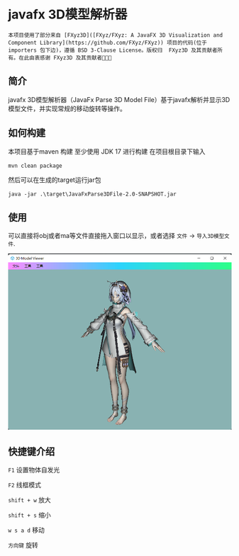 # javafx 3D模型解析器

 	本项目使用了部分来自 [FXyz3D]([FXyz/FXyz: A JavaFX 3D Visualization and Component Library](https://github.com/FXyz/FXyz)) 项目的代码(位于 importers 包下边)，遵循 BSD 3-Clause License。版权归  FXyz3D 及其贡献者所有。在此由衷感谢 FXyz3D 及其贡献者🙏🙏🙏

## 简介

javafx 3D模型解析器（JavaFx Parse 3D Model File）基于javafx解析并显示3D 模型文件，并实现常规的移动旋转等操作。

## 如何构建

本项目基于maven 构建 至少使用 JDK 17 进行构建 在项目根目录下输入

```shell
mvn clean package
```

然后可以在生成的target运行jar包

```shell
java -jar .\target\JavaFxParse3DFile-2.0-SNAPSHOT.jar
```

## 使用

可以直接将obj或者ma等文件直接拖入窗口以显示，或者选择 `文件` -> `导入3D模型文件`.

![image-20241126020641121](images/image-20241126020641121.png)

## 快捷键介绍

`F1` 设置物体自发光

`F2` 线框模式

`shift + w` 放大 

`shift + s`  缩小

`w s a d` 移动

`方向键` 旋转